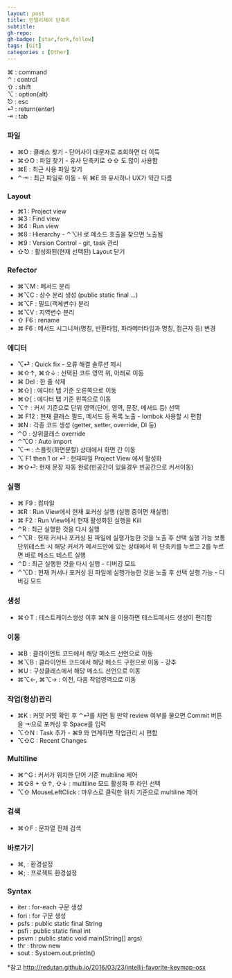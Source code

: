 ```yaml
---
layout: post
title: 인텔리제이 단축키
subtitle:
gh-repo:
gh-badge: [star,fork,follow]
tags: [Git]
categories : [Other]
---
```


⌘ : command  
⌃ : control  
⇧ : shift  
⌥ : option(alt)  
⎋ : esc  
⏎ : return(enter)  
⇥ : tab  

### 파일
- ⌘O : 클래스 찾기 - 단어사이 대문자로 조회하면 더 이득
- ⌘⇧O : 파일 찾기 - 유사 단축키로 ⇧⇧ 도 많이 사용함
- ⌘E : 최근 사용 파일 찾기
- ⌃⇥ : 최근 파일로 이동 - 위 ⌘E 와 유사하나 UX가 약간 다름

### Layout
- ⌘1 : Project view
- ⌘3 : Find view
- ⌘4 : Run view
- ⌘8 : Hierarchy - ⌃⌥H 로 메소드 호출을 찾으면 노출됨
- ⌘9 : Version Control - git, task 관리
- ⇧⎋ : 활성화된(현재 선택된) Layout 닫기

### Refector
- ⌘⌥M : 메서드 분리
- ⌘⌥C : 상수 분리 생성 (public static final ...)
- ⌘⌥F : 필드(객체변수) 분리
- ⌘⌥V : 지역변수 분리
- ⇧ F6 : rename
- ⌘ F6 : 메서드 시그니쳐(명칭, 반환타입, 파라메터타입과 명칭, 접근자 등) 변경

### 에디터
- ⌥⏎ : Quick fix - 오류 해결 솔루션 제시
- ⌘⇧↑, ⌘⇧↓ : 선택된 코드 영역 위, 아래로 이동
- ⌘ Del : 한 줄 삭제
- ⌘⇧] : 에디터 탭 기준 오른쪽으로 이동
- ⌘⇧[ : 에디터 탭 기준 왼쪽으로 이동
- ⌥↑ : 커서 기준으로 단위 영역(단어, 영역, 문장, 메서드 등) 선택 
- ⌘ F12 : 현재 클래스 필드, 메서드 등 목록 노출 - lombok 사용할 시 편함
- ⌘N : 각종 코드 생성 (getter, setter, override, DI 등)
- ⌃O : 상위클래스 override
- ⌃⌥O : Auto import
- ⌥⇥ : 스플릿(화면분할) 상태에서 화면 간 이동
- ⌥ F1 then 1 or ⏎ : 현재파일 Project View 에서 활성화
- ⌘⇧⏎: 현재 문장 자동 완료(빈공간이 있을경우 빈공간으로 커서이동)

### 실행
- ⌘ F9 : 컴파일
- ⌘R : Run View에서 현재 포커싱 실행 (실행 중이면 재실행)
- ⌘ F2 : Run View에서 현재 활성화된 실행을 Kill
- ⌃R : 최근 실행한 것을 다시 실행
- ⌃⌥R : 현재 커서나 포커싱 된 파일에 실행가능한 것을 노출 후 선택 실행 가능
보통 단위테스트 시 해당 커서가 메서드안에 있는 상태에서 위 단축키를 누르고 2를 누르면 바로 메소드 테스트 실행
- ⌃D : 최근 실행한 것을 다시 실행 - 디버깅 모드
- ⌃⌥D : 현재 커서나 포커싱 된 파일에 실행가능한 것을 노출 후 선택 실행 가능 - 디버깅 모드

### 생성
- ⌘⇧T : 테스트케이스생성
이후 ⌘N 을 이용하면 테스트메서드 생성이 편리함

### 이동
- ⌘B : 클라이언트 코드에서 해당 메소드 선언으로 이동
- ⌘⌥B : 클라이언트 코드에서 해당 메소드 구현으로 이동 - 강추
- ⌘U : 구상클래스에서 해당 메소드 선언으로 이동
- ⌘⌥←, ⌘⌥→ : 이전, 다음 작업영역으로 이동

### 작업(형상)관리
- ⌘K : 커밋
커밋 확인 후 ⌃⏎를 치면 됨
만약 review 여부를 물으면 Commit 버튼을 ⇥으로 포커싱 후 Space를 입력
- ⌥⇧N : Task 추가 - ⌘9 와 연계하면 작업관리 시 편함
- ⌥⇧C : Recent Changes

### Multiline
- ⌘⌃G : 커서가 위치한 단어 기준 multiline 제어
- ⌘⇧8 + ⇧↑, ⇧↓ : multiline 모드 활성화 후 라인 선택
- ⌥⇧ MouseLeftClick : 마우스로 클릭한 위치 기준으로 multiline 제어

### 검색
- ⌘⇧F : 문자열 전체 검색

### 바로가기
- ⌘, : 환경설정
- ⌘; : 프로젝트 환경설정

### Syntax
- iter : for-each 구문 생성
- fori : for 구문 생성
- psfs : public static final String
- psfi : public static final int
- psvm : public static void main(String[] args)
- thr : throw new
- sout : Systoem.out.println()

*참고
http://redutan.github.io/2016/03/23/intellij-favorite-keymap-osx